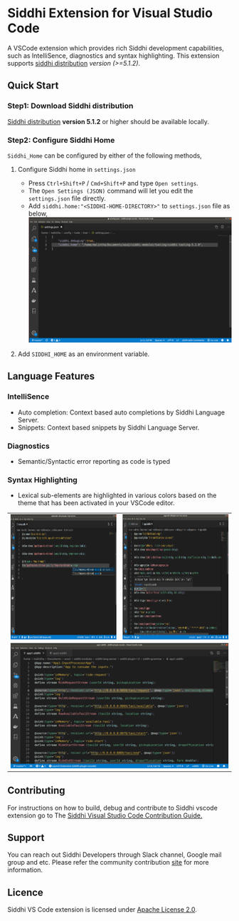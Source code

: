 # Siddhi Extension for Visual Studio Code
A VSCode extension which provides rich Siddhi development capabilities, such as IntelliSence, diagnostics and syntax highlighting. This extension supports [siddhi distribution](https://github.com/siddhi-io/distribution) *version (>=5.1.2)*.

## Quick Start
### Step1: Download Siddhi distribution
[Siddhi distribution](https://siddhi.io/en/v5.1/download/) **version 5.1.2** or higher should be available locally.
<!-- add sdk support as well-->
<!--or [Siddhi SDK](https://siddhi.io/en/v5.1/download/#pysiddhi) should be available locally.-->

### Step2: Configure Siddhi Home
`Siddhi_Home` can be configured by either of the following methods,

1. Configure Siddhi home in `settings.json`
    * Press `Ctrl+Shift+P` / `Cmd+Shift+P` and type  `Open settings`. 
    * The `Open Settings (JSON)` command will let you edit the `settings.json` file directly.
    * Add `siddhi.home:"<SIDDHI-HOME-DIRECTORY>"` to `settings.json` file as below,
      <img height="281" width="500" src="resources/images/siddhi-home-configuration.png" alt="siddhi-home-configuration-image"></img>
    
2. Add ``SIDDHI_HOME`` as an environment variable.


## Language Features
### IntelliSence
* Auto completion: Context based auto completions by Siddhi Language Server.
* Snippets: Context based snippets by Siddhi Language Server.

### Diagnostics
* Semantic/Syntactic error reporting as code is typed

### Syntax Highlighting
* Lexical sub-elements are highlighted in various colors based on the theme that has been activated in your VSCode editor.

<table>
  <tr>
    <td> <img height="281" width="500" src="resources/images/completion.png" alt="comepltion-image"/> </td>
    <td> <img height="281" width="500" src="resources/images/diagnostics.png" alt="diagnostics-image"/> </td>
  </tr>
  <tr>
    <td colspan="2" align="center"> 
     <img height="281" width="500" src="resources/images/syntax_highlighting.png" alt="syntax-highlighting-image"/> 
     </td>
  </tr>
</table>

## Contributing

For instructions on how to build, debug and contribute to Siddhi vscode extension go to The [Siddhi Visual Studio Code Contribution Guide.](contribute.md)

## Support
You can reach out Siddhi Developers through Slack channel, Google mail group and etc. Please refer the community contribution [site](https://siddhi.io/community/) for more information.

## Licence
Siddhi VS Code extension is licensed under [Apache License 2.0](https://github.com/siddhi-io/siddhi-plugin-vscode/blob/master/LICENSE).



 
